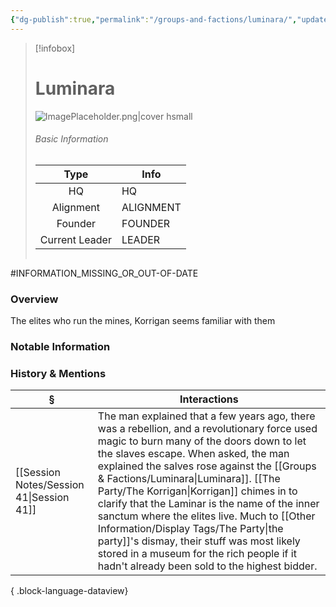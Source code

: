 ```yaml
---
{"dg-publish":true,"permalink":"/groups-and-factions/luminara/","updated":"2025-07-13T13:38:34.946+01:00"}
---
```


> [!infobox]
> 
> # Luminara
> ![ImagePlaceholder.png|cover hsmall](/img/user/Admin/Attachments/ImagePlaceholder.png)
> ###### Basic Information
> 
>  Type | Info |
> :----: | --- |
>  HQ | HQ |
>  Alignment | ALIGNMENT |
>  Founder | FOUNDER |
>  Current Leader | LEADER |
>  ```
>  


#INFORMATION_MISSING_OR_OUT-OF-DATE 
### Overview
The elites who run the mines, Korrigan seems familiar with them 

### Notable Information

### History & Mentions
| §                                           | Interactions                                                                                                                                                                                                                                                                                                                                                                                                                                                                                                           |
| ------------------------------------------- | ---------------------------------------------------------------------------------------------------------------------------------------------------------------------------------------------------------------------------------------------------------------------------------------------------------------------------------------------------------------------------------------------------------------------------------------------------------------------------------------------------------------------- |
| [[Session Notes/Session 41\|Session 41]] | The man explained that a few years ago, there was a rebellion, and a revolutionary force used magic to burn many of the doors down to let the slaves escape. When asked, the man explained the salves rose against the [[Groups & Factions/Luminara\|Luminara]]. [[The Party/The Korrigan\|Korrigan]] chimes in to clarify that the Laminar is the name of the inner sanctum where the elites live. Much to [[Other Information/Display Tags/The Party\|the party]]'s dismay, their stuff was most likely stored in a museum for the rich people if it hadn't already been sold to the highest bidder. |

{ .block-language-dataview}
